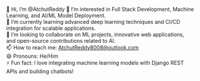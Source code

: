 👋 Hi, I’m @AtchutReddy
👀 I’m interested in Full Stack Development, Machine Learning, and AI/ML Model Deployment.  
🌱 I’m currently learning advanced deep learning techniques and CI/CD integration for scalable applications.  
💞️ I’m looking to collaborate on ML projects, innovative web applications, and open-source contributions related to AI.  
📫 How to reach me: [AtchutReddy8008@outlook.com](mailto:AtchutReddy8008@outlook.com)  
😄 Pronouns: He/Him  
⚡ Fun fact: I love integrating machine learning models with Django REST APIs and building chatbots!  


<!---
AtchutReddy8008/AtchutReddy8008 is a ✨ special ✨ repository because its `README.md` (this file) appears on your GitHub profile.
You can click the Preview link to take a look at your changes.
--->
